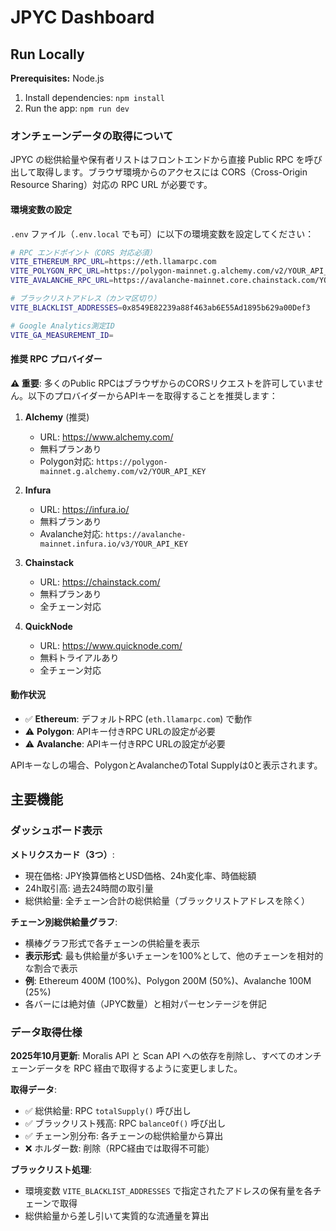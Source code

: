 # JPYC Dashboard

## Run Locally

**Prerequisites:** Node.js

1. Install dependencies:
   `npm install`
2. Run the app:
   `npm run dev`

### オンチェーンデータの取得について

JPYC の総供給量や保有者リストはフロントエンドから直接 Public RPC を呼び出して取得します。ブラウザ環境からのアクセスには CORS（Cross-Origin Resource Sharing）対応の RPC URL が必要です。

#### 環境変数の設定

`.env` ファイル（`.env.local` でも可）に以下の環境変数を設定してください：

```bash
# RPC エンドポイント（CORS 対応必須）
VITE_ETHEREUM_RPC_URL=https://eth.llamarpc.com
VITE_POLYGON_RPC_URL=https://polygon-mainnet.g.alchemy.com/v2/YOUR_API_KEY
VITE_AVALANCHE_RPC_URL=https://avalanche-mainnet.core.chainstack.com/YOUR_API_KEY

# ブラックリストアドレス（カンマ区切り）
VITE_BLACKLIST_ADDRESSES=0x8549E82239a88f463ab6E55Ad1895b629a00Def3

# Google Analytics測定ID
VITE_GA_MEASUREMENT_ID=
```

#### 推奨 RPC プロバイダー

**⚠️ 重要**: 多くのPublic RPCはブラウザからのCORSリクエストを許可していません。以下のプロバイダーからAPIキーを取得することを推奨します：

1. **Alchemy** (推奨)
   - URL: https://www.alchemy.com/
   - 無料プランあり
   - Polygon対応: `https://polygon-mainnet.g.alchemy.com/v2/YOUR_API_KEY`

2. **Infura**
   - URL: https://infura.io/
   - 無料プランあり
   - Avalanche対応: `https://avalanche-mainnet.infura.io/v3/YOUR_API_KEY`

3. **Chainstack**
   - URL: https://chainstack.com/
   - 無料プランあり
   - 全チェーン対応

4. **QuickNode**
   - URL: https://www.quicknode.com/
   - 無料トライアルあり
   - 全チェーン対応

#### 動作状況

- ✅ **Ethereum**: デフォルトRPC (`eth.llamarpc.com`) で動作
- ⚠️ **Polygon**: APIキー付きRPC URLの設定が必要
- ⚠️ **Avalanche**: APIキー付きRPC URLの設定が必要

APIキーなしの場合、PolygonとAvalancheのTotal Supplyは0と表示されます。

## 主要機能

### ダッシュボード表示

**メトリクスカード（3つ）**:
- 現在価格: JPY換算価格とUSD価格、24h変化率、時価総額
- 24h取引高: 過去24時間の取引量
- 総供給量: 全チェーン合計の総供給量（ブラックリストアドレスを除く）

**チェーン別総供給量グラフ**:
- 横棒グラフ形式で各チェーンの供給量を表示
- **表示形式**: 最も供給量が多いチェーンを100%として、他のチェーンを相対的な割合で表示
- **例**: Ethereum 400M (100%)、Polygon 200M (50%)、Avalanche 100M (25%)
- 各バーには絶対値（JPYC数量）と相対パーセンテージを併記

### データ取得仕様

**2025年10月更新**: Moralis API と Scan API への依存を削除し、すべてのオンチェーンデータを RPC 経由で取得するように変更しました。

**取得データ**:
- ✅ 総供給量: RPC `totalSupply()` 呼び出し
- ✅ ブラックリスト残高: RPC `balanceOf()` 呼び出し
- ✅ チェーン別分布: 各チェーンの総供給量から算出
- ❌ ホルダー数: 削除（RPC経由では取得不可能）

**ブラックリスト処理**:
- 環境変数 `VITE_BLACKLIST_ADDRESSES` で指定されたアドレスの保有量を各チェーンで取得
- 総供給量から差し引いて実質的な流通量を算出
